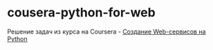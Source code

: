 # cousera-python-for-web
Решение задач из курса на Coursera -  [Создание Web-сервисов на Python](https://www.coursera.org/learn/python-for-web)
